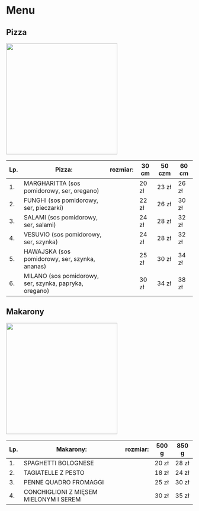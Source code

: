 # Menu

## Pizza

<img src= "img/swiezo-upieczona-pizza-w-piecu-opalanym-drewnem-w-starej-pizzerii-przygotowujaca-pizze-tradycyjna.jpg" width = 300>

|Lp.| Pizza:                                                | rozmiar: | 30 cm | 50 czm | 60 cm |
|---|-------------------------------------------------------|----------|-------|--------|-------|
|1. |MARGHARITTA (sos pomidorowy, ser, oregano)             |          | 20 zł |  23 zł | 26 zł |
|2. |FUNGHI (sos pomidorowy, ser, pieczarki)                |          | 22 zł |  26 zł | 30 zł |
|3. |SALAMI (sos pomidorowy, ser, salami)                   |          | 24 zł |  28 zł | 32 zł |
|4. |VESUVIO (sos pomidorowy, ser, szynka)                  |          | 24 zł |  28 zł | 32 zł |
|5. |HAWAJSKA (sos pomidorowy, ser, szynka, ananas)         |          | 25 zł |  30 zł | 34 zł |
|6. |MILANO (sos pomidorowy, ser, szynka, papryka, oregano) |          | 30 zł |  34 zł | 38 zł |

## Makarony

<img src= "img/penne-pasta-tomato-sauce-with-chicken-tomatoes-wooden-table.jpg" width = 300>

|Lp.| Makarony:                                                | rozmiar: | 500 g | 850 g |
|---|----------------------------------------------------------|----------|-------|-------|
|1. | SPAGHETTI BOLOGNESE                                      |          | 20 zł | 28 zł |
|2. | TAGIATELLE Z PESTO                                       |          | 18 zł | 24 zł |
|3. | PENNE QUADRO FROMAGGI                                    |          | 25 zł | 30 zł |
|4. | CONCHIGLIONI Z MIĘSEM MIELONYM I SEREM                   |          | 30 zł | 35 zł |
